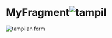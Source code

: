 # MyFragment![tampil ](https://user-images.githubusercontent.com/99937983/222193148-4de536e8-5b44-4e76-9c74-4127de4f8070.jpg)
![tampilan form](https://user-images.githubusercontent.com/99937983/222193272-a759a212-1f5a-4696-9f06-f94db9194c4b.jpg)
